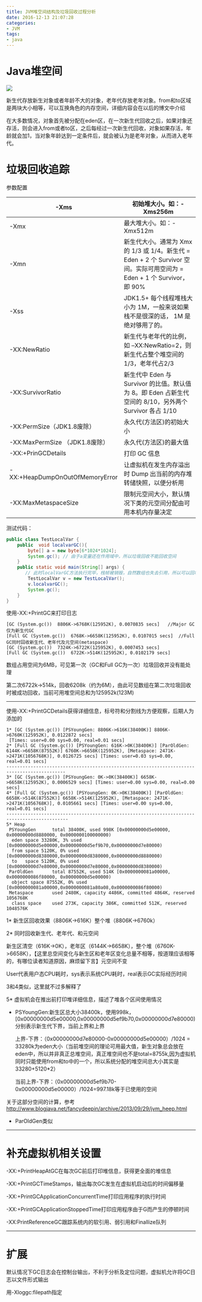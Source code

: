 ```yaml
---
title: JVM堆空间结构及垃圾回收过程分析
date: 2016-12-13 21:07:28
categories:
- JVM
tags:
- java
---
```


# Java堆空间

![](https://shinerio.oss-cn-beijing.aliyuncs.com/blog_images/jvm/jvm_heap_structure.png)

新生代存放新生对象或者年龄不大的对象，老年代存放老年对象。from和to区域是两块大小相等，可以互换角色的内存空间，详细内容会在以后的博文中介绍

在大多数情况，对象首先被分配在eden区，在一次新生代回收之后，如果对象还存活，则会进入from或者to区，之后每经过一次新生代回收，对象如果存活，年龄就会加1，当对象年龄达到一定条件后，就会被认为是老年对象，从而进入老年代。

<!--more-->

# 垃圾回收追踪

参数配置

| -Xms                            | 初始堆大小。如：-Xms256m                         |
| ------------------------------- | ---------------------------------------- |
| -Xmx                            | 最大堆大小。如：-Xmx512m                         |
| -Xmn                            | 新生代大小。通常为 Xmx 的 1/3 或 1/4。新生代 = Eden + 2 个 Survivor 空间。实际可用空间为 = Eden + 1 个 Survivor，即 90% |
| -Xss                            | JDK1.5+ 每个线程堆栈大小为 1M，一般来说如果栈不是很深的话， 1M 是绝对够用了的。 |
| -XX:NewRatio                    | 新生代与老年代的比例，如 –XX:NewRatio=2，则新生代占整个堆空间的1/3，老年代占2/3 |
| -XX:SurvivorRatio               | 新生代中 Eden 与 Survivor 的比值。默认值为 8。即 Eden 占新生代空间的 8/10，另外两个 Survivor 各占 1/10 |
| -XX:PermSize（JDK1.8废除）          | 永久代(方法区)的初始大小                            |
| -XX:MaxPermSize （JDK1.8废除）      | 永久代(方法区)的最大值                             |
| -XX:+PrinGCDetails              | 打印 GC 信息                                 |
| -XX:+HeapDumpOnOutOfMemoryError | 让虚拟机在发生内存溢出时 Dump 出当前的内存堆转储快照，以便分析用      |
| -XX:MaxMetaspaceSize            | 限制元空间大小，默认情况下类的元空间分配由可用本机内存量决定           |

测试代码：

```java
public class TestLocalVar {
	public  void localvarGC(){
		byte[] a = new byte[6*1024*1024];
		System.gc(); // 由于a变量还在作用域中，所以垃圾回收不能回收空间
	}
	public static void main(String[] args) {
       // 此时localVarGC方法执行完毕，栈帧被销毁，自然数组也失去引用，所以可以回收数组空间
		TestLocalVar v = new TestLocalVar();
		v.localvarGC();
		System.gc();
	}
}
```

使用-XX:+PrintGC来打印日志

```
[GC (System.gc())  8806K->6768K(125952K), 0.0070835 secs]   //Major GC仅为新生代GC
[Full GC (System.gc())  6768K->6658K(125952K), 0.0107015 secs]  //Full GC同时回收新生代、老年代及元空间(metaspace)
[GC (System.gc())  7324K->6722K(125952K), 0.0007453 secs]
[Full GC (System.gc())  6722K->514K(125952K), 0.0102179 secs]
```

数组占用空间为6MB，可见第一次（GC和Full GC为一次）垃圾回收并没有能处理

第二次6722k->514k，回收6208k（约为6M），由此可见数组在第二次垃圾回收时被成功回收，当前可用堆空间总和为125952k(123M)

-----

使用-XX:+PrintGCDetails获得详细信息，标号符和分割线为方便观察，后期人为添加的

```
1* [GC (System.gc()) [PSYoungGen: 8806K->616K(38400K)] 8806K->6760K(125952K), 0.0122872 secs] 
 [Times: user=0.00 sys=0.00, real=0.01 secs] 
2* [Full GC (System.gc()) [PSYoungGen: 616K->0K(38400K)] [ParOldGen: 6144K->6658K(87552K)] 6760K->6658K(125952K), [Metaspace: 2471K->2471K(1056768K)], 0.0126725 secs] [Times: user=0.03 sys=0.00, real=0.01 secs] 
--------------------------------------------------------------------------------------------
3* [GC (System.gc()) [PSYoungGen: 0K->0K(38400K)] 6658K->6658K(125952K), 0.0006529 secs] [Times: user=0.00 sys=0.00, real=0.00 secs] 
4* [Full GC (System.gc()) [PSYoungGen: 0K->0K(38400K)] [ParOldGen: 6658K->514K(87552K)] 6658K->514K(125952K), [Metaspace: 2471K->2471K(1056768K)], 0.0105661 secs] [Times: user=0.00 sys=0.00, real=0.01 secs] 
---------------------------------------------------------------------------------------------
5* Heap
 PSYoungGen      total 38400K, used 998K [0x00000000d5e00000, 0x00000000d8880000, 0x0000000100000000)
  eden space 33280K, 3% used [0x00000000d5e00000,0x00000000d5ef9b70,0x00000000d7e80000)
  from space 5120K, 0% used [0x00000000d8380000,0x00000000d8380000,0x00000000d8880000)
  to   space 5120K, 0% used [0x00000000d7e80000,0x00000000d7e80000,0x00000000d8380000)
 ParOldGen       total 87552K, used 514K [0x0000000081a00000, 0x0000000086f80000, 0x00000000d5e00000)
  object space 87552K, 0% used [0x0000000081a00000,0x0000000081a80a08,0x0000000086f80000)
 Metaspace       used 2480K, capacity 4486K, committed 4864K, reserved 1056768K
  class space    used 273K, capacity 386K, committed 512K, reserved 1048576K
```

1* 新生区回收效果（8806K->616K）整个堆（8806K->6760k）

2* 同时回收新生代、老年代、和元空间

新生区清空（616K->0K），老年区（6144K->6658K），整个堆（6760K->6658K），【这里总空间变化与新生区和老年区变化总量不相等，按道理应该相等的，有哪位读者知道原因，麻烦留下言】元空间不变

User代表用户态CPU耗时，sys表示系统CPU耗时，real表示GC实际经历时间

3和4类似，这里就不过多解释了

5* 虚拟机会在推出前打印堆详细信息，描述了堆各个区间使用情况

- PSYoungGen:新生区总大小38400k，使用998k，[0x00000000d5e00000,0x00000000d5ef9b70,0x00000000d7e80000)分别表示新生代下界，当前上界和上界

  上界-下界：（0x00000000d7e80000-0x00000000d5e00000）/1024 = 33280k为eden大小（当前堆空间的理论可用最大值，新生对象总会放在eden中，所以并非真正总堆空间，真正堆空间也不是total=8755k,因为虚拟机同时只能使用from和to中的一个，所以系统分配的堆空间总大小其实是33280+5120*2）

  当前上界-下界：（0x00000000d5ef9b70-0x00000000d5e00000）/1024=997.18k等于已使用的空间

关于这部分空间的计算，参考<http://www.blogjava.net/fancydeepin/archive/2013/09/29/jvm_heep.html>

- ParOldGen类似

----

# 补充虚拟机相关设置

-XX:+PrintHeapAtGC在每次GC前后打印堆信息，获得更全面的堆信息

-XX:+PrintGCTimeStamps，输出每次GC发生在虚拟机启动后的时间偏移量

-XX:+PrintGCApplicationConcurrentTime打印应用程序的执行时间

-XX:+PrintGCApplicationStoppedTime打印应用程序由于G而产生的停顿时间

-XX:PrintReferenceGC跟踪系统内的软引用、弱引用和Finallize队列

---

# 扩展

默认情况下GC日志会在控制台输出，不利于分析及定位问题，虚拟机允许将GC日志以文件形式输出

用-Xloggc:filepath指定

